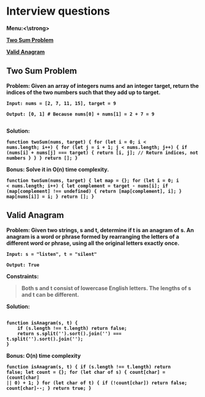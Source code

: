 # Interview questions

<strong>Menu:<\strong>

[Two Sum Problem](#two-sum-problem)

[Valid Anagram](#valid-anagram)

## Two Sum Problem

Problem:
Given an array of integers nums and an integer target, return the indices of the two numbers such that they add up to target.

<code>Input: nums = [2, 7, 11, 15], target = 9  
Output: [0, 1]  # Because nums[0] + nums[1] = 2 + 7 = 9  
</code>


Solution:

<code>function twoSum(nums, target) {
    for (let i = 0; i < nums.length; i++) {
        for (let j = i + 1; j < nums.length; j++) { 
            if (nums[i] + nums[j] === target) {
                return [i, j]; // Return indices, not numbers
            }
        }
    }
    return []; 
}
</code>

Bonus: Solve it in O(n) time complexity.

<code>function twoSum(nums, target) {
    let map = {}; 
    for (let i = 0; i < nums.length; i++) {
        let complement = target - nums[i]; 
        if (map[complement] !== undefined) {
            return [map[complement], i]; 
        }
        map[nums[i]] = i;
    }
    return []; 
    }
</code>

## Valid Anagram

Problem:
Given two strings, s and t, determine if t is an anagram of s.
An anagram is a word or phrase formed by rearranging the letters of a different word or phrase, using all the original letters exactly once.

<code>Input: s = "listen", t = "silent"  
Output: True
</code>


Constraints:

> Both s and t consist of lowercase English letters.
> The lengths of s and t can be different.

Solution:

<code>
function isAnagram(s, t) {
    if (s.length !== t.length) return false;
    return s.split('').sort().join('') === t.split('').sort().join('');
}
</code>

 Bonus: O(n) time complexity 

<code>function isAnagram(s, t) {
    if (s.length !== t.length) return false; 
    let count = {}; 
    for (let char of s) {
        count[char] = (count[char] || 0) + 1;
    }
    for (let char of t) {
        if (!count[char]) return false; 
        count[char]--; 
    }
    return true; 
}
</code>
















